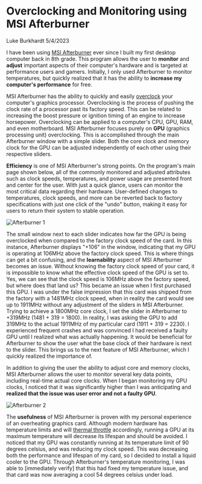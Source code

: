 # Overclocking and Monitoring using MSI Afterburner

Luke Burkhardt 5/4/2023

I have been using [MSI Afterburner](https://www.msi.com/Landing/afterburner/graphics-cards) ever since I built my first desktop computer back in 8th grade. This program allows the user to **monitor** and **adjust** important aspects of their computer's hardware and is targeted at performance users and gamers. Initially, I only used Afterburner to monitor temperatures, but quickly realized that it has the ability to **increase my computer's performance** for free. 

MSI Afterburner has the ability to quickly and easily [overclock](https://www.howtogeek.com/165064/what-is-overclocking-the-absolute-beginners-guide-to-understanding-how-geeks-speed-up-their-pcs/) your computer's graphics processor. Overclocking is the process of pushing the clock rate of a processor past its factory speed. This can be related to increasing the boost pressure or ignition timing of an engine to increase horsepower. Overclocking can be applied to a computer's CPU, GPU, RAM, and even motherboard. MSI Afterburner focuses purely on **GPU** (graphics processing unit) overclocking. This is accomplished through the main Afterburner window with a simple slider. Both the core clock and memory clock for the GPU can be adjusted independently of each other using their respective sliders.      

**Efficiency** is one of MSI Afterburner's strong points. On the program's main page shown below, all of the commonly monitored and adjusted attributes such as clock speeds, temperatures, and power usage are presented front and center for the user. With just a quick glance, users can monitor the most critical data regarding their hardware. User-defined changes to temperatures, clock speeds, and more can be reverted back to factory specifications with just one click of the "undo" button, making it easy for users to return their system to stable operation. 

![Afterburner 1](https://user-images.githubusercontent.com/123508892/224464646-24c7de3b-17e0-4daa-8ff4-0bdb264af937.jpg)

 
 
The small window next to each slider indicates how far the GPU is being overclocked when compared to the factory clock speed of the card. In this instance, Afterburner displays "+106" in the window, indicating that my GPU is operating at 106MHz above the factory clock speed. This is where things can get a bit confusing, and the **learnability** aspect of MSI Afterburner becomes an issue. Without knowing the factory clock speed of your card, it is impossible to know what the effective clock speed of the GPU is set to. Yes, we can see that the clock speed is 106MHz above the factory speed, but where does that land us? This became an issue when I first purchased this GPU. I was under the false impression that this card was shipped from the factory with a 1481MHz clock speed, when in reality the card would see up to 1911MHz without any adjustment of the sliders in MSI Afterburner. Trying to achieve a 1800MHz core clock, I set the slider in Afterburner to +319MHz (1481 + 319 = 1800). In reality, I was asking the GPU to add 319MHz to the actual 1911MHz of my particular card (1911 + 319 = 2230). I experienced frequent crashes and was convinced I had received a faulty GPU until I realized what was actually happening. It would be beneficial for Afterburner to show the user what the base clock of their hardware is next to the slider. This brings us to the next feature of MSI Afterburner, which I quickly realized the importance of.
 
In addition to giving the user the ability to adjust core and memory clocks, MSI Afterburner allows the user to monitor several key data points, including real-time actual core clocks. When I began monitoring my GPU clocks, I noticed that it was significantly higher than I was anticipating and **realized that the issue was user error and not a faulty GPU**. 
 
![Afterburner 2](https://user-images.githubusercontent.com/123508892/224465527-4d5f0ba6-57c0-465d-8426-0d37e57625bc.jpg)

The **usefulness** of MSI Afterburner is proven with my personal experience of an overheating graphics card. Although modern hardware has temperature limits and will [thermal throttle](https://www.techspot.com/article/1638-what-is-thermal-throttling/) accordingly, running a GPU at its maximum temperature will decrease its lifespan and should be avoided. I noticed that my GPU was constantly running at its temperature limit of 90 degrees celsius, and was reducing my clock speed. This was decreasing both the performance and lifespan of my card, so I decided to install a liquid cooler to the GPU. Through Afterburner's temperature monitoring, I was able to [immediately verify] that this had fixed my temperature issue, and that card was now averaging a cool 54 degrees celsius under load. 
